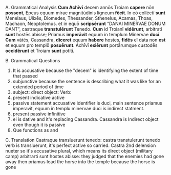 A. Grammatical Analysis 
**Cum Achīvī** decem annōs Troiam **capere** nōn **possent**, Epeus equum mirae magnitūdinis ligneum **fēcit**. 
In eō collēctī **sunt** Menelaus, Ulixēs, Diomedes, Thessander, Sthenelus, Acamas, Thoas, Machaon, Neoptolemus. 
et in equō **scripsērunt** “DANAI MINERVAE DONUM DANT”, castraque **transtulērunt** Tenedo.
**Cum** id Troianī **vidērunt**, arbitratī **sunt** hostēs abisse; Priamus **imperāvit** equum in templum Minervae **ducī**. 
**Cum** vātēs, Cassandra, **diceret** equum **habere** hostes, **fidēs** eī data non **est** et equum pro templō **posuērunt**. 
Achīvī **exiērunt** portārumque custodēs **occidērunt** et Troiam **sunt** potitī.

B. Grammatical Questions 
1. It is accusative because the "decem" is identifying the extent of time that passed 
2. subjunctive because the sentence is describing what it was like for an extended period of time 
3. subject: direct object: Verb: 
4. present indicative active
5. passive statement accusative identifier is duci, main sentence priamus imperavit, equum in templu minervae duci is indirect statment. 
6. present passive infinitive 
7. ei is dative and it's replacing Cassandra. Cassandra is Indirect object even though it is passive 
8. Que functions as and 

C. Translation 
Castraque transluerunt tenedo: castra transtulerunt tenedo verb is transluerunt, it's perfect active so carried. Castra 2nd delension nueter so it's accusative plural, which means its direct object (military camp) 
arbitrarti sunt hostes abisse: they judged that the enemies had gone away 
then priamus lead the horse into the temple because the horse is gone 

